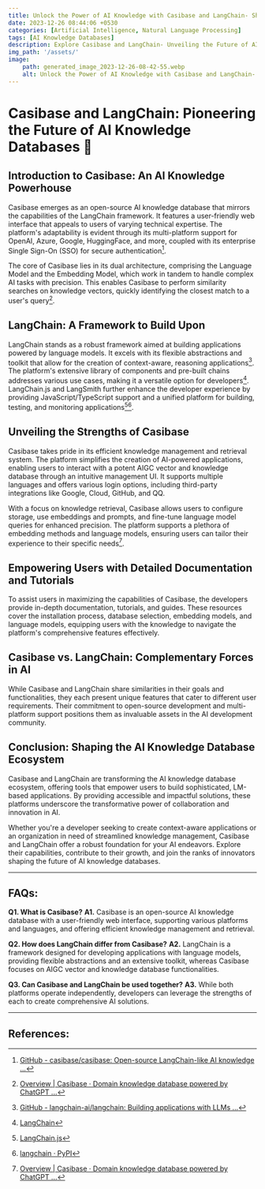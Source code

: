 ```yaml
---
title: Unlock the Power of AI Knowledge with Casibase and LangChain- Shaping the Future of Intelligent Applications
date: 2023-12-26 08:44:06 +0530
categories: [Artificial Intelligence, Natural Language Processing]
tags: [AI Knowledge Databases]
description: Explore Casibase and LangChain- Unveiling the Future of AI Knowledge Databases and Applications. Discover how Casibase and LangChain empower developers and organizations to harness the power of AI, enabling the creation of sophisticated, language model-based applications.
img_path: '/assets/'
image:
    path: generated_image_2023-12-26-08-42-55.webp
    alt: Unlock the Power of AI Knowledge with Casibase and LangChain- Shaping the Future of Intelligent Applications
---
```


# Casibase and LangChain: Pioneering the Future of AI Knowledge Databases 🚀

## Introduction to Casibase: An AI Knowledge Powerhouse

Casibase emerges as an open-source AI knowledge database that mirrors the capabilities of the LangChain framework. It features a user-friendly web interface that appeals to users of varying technical expertise. The platform's adaptability is evident through its multi-platform support for OpenAI, Azure, Google, HuggingFace, and more, coupled with its enterprise Single Sign-On (SSO) for secure authentication[^1^].

The core of Casibase lies in its dual architecture, comprising the Language Model and the Embedding Model, which work in tandem to handle complex AI tasks with precision. This enables Casibase to perform similarity searches on knowledge vectors, quickly identifying the closest match to a user's query[^2^].

## LangChain: A Framework to Build Upon

LangChain stands as a robust framework aimed at building applications powered by language models. It excels with its flexible abstractions and toolkit that allow for the creation of context-aware, reasoning applications[^4^]. The platform's extensive library of components and pre-built chains addresses various use cases, making it a versatile option for developers[^3^]. LangChain.js and LangSmith further enhance the developer experience by providing JavaScript/TypeScript support and a unified platform for building, testing, and monitoring applications[^5^][^6^].

## Unveiling the Strengths of Casibase

Casibase takes pride in its efficient knowledge management and retrieval system. The platform simplifies the creation of AI-powered applications, enabling users to interact with a potent AIGC vector and knowledge database through an intuitive management UI. It supports multiple languages and offers various login options, including third-party integrations like Google, Cloud, GitHub, and QQ.

With a focus on knowledge retrieval, Casibase allows users to configure storage, use embeddings and prompts, and fine-tune language model queries for enhanced precision. The platform supports a plethora of embedding methods and language models, ensuring users can tailor their experience to their specific needs[^2^].

## Empowering Users with Detailed Documentation and Tutorials

To assist users in maximizing the capabilities of Casibase, the developers provide in-depth documentation, tutorials, and guides. These resources cover the installation process, database selection, embedding models, and language models, equipping users with the knowledge to navigate the platform's comprehensive features effectively.

## Casibase vs. LangChain: Complementary Forces in AI

While Casibase and LangChain share similarities in their goals and functionalities, they each present unique features that cater to different user requirements. Their commitment to open-source development and multi-platform support positions them as invaluable assets in the AI development community.

## Conclusion: Shaping the AI Knowledge Database Ecosystem

Casibase and LangChain are transforming the AI knowledge database ecosystem, offering tools that empower users to build sophisticated, LM-based applications. By providing accessible and impactful solutions, these platforms underscore the transformative power of collaboration and innovation in AI.

Whether you're a developer seeking to create context-aware applications or an organization in need of streamlined knowledge management, Casibase and LangChain offer a robust foundation for your AI endeavors. Explore their capabilities, contribute to their growth, and join the ranks of innovators shaping the future of AI knowledge databases.

---

## FAQs:

**Q1. What is Casibase?**
**A1.** Casibase is an open-source AI knowledge database with a user-friendly web interface, supporting various platforms and languages, and offering efficient knowledge management and retrieval.

**Q2. How does LangChain differ from Casibase?**
**A2.** LangChain is a framework designed for developing applications with language models, providing flexible abstractions and an extensive toolkit, whereas Casibase focuses on AIGC vector and knowledge database functionalities.

**Q3. Can Casibase and LangChain be used together?**
**A3.** While both platforms operate independently, developers can leverage the strengths of each to create comprehensive AI solutions.

---

## References:

[^1^]: [GitHub - casibase/casibase: Open-source LangChain-like AI knowledge ...](https://github.com/casibase/casibase)
[^2^]: [Overview | Casibase · Domain knowledge database powered by ChatGPT ...](https://casibase.org/docs/overview/)
[^3^]: [LangChain](https://www.langchain.com/)
[^4^]: [GitHub - langchain-ai/langchain: Building applications with LLMs ...](https://github.com/langchain-ai/langchain)
[^5^]: [LangChain.js](https://github.com/langchain-ai/langchain)
[^6^]: [langchain · PyPI](https://pypi.org/project/langchain/)
